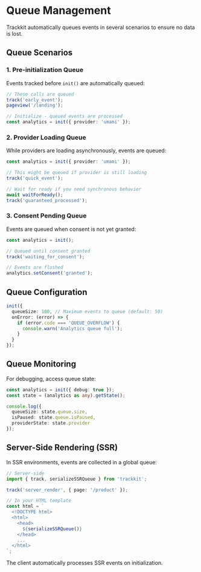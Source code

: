 # Queue Management

Trackkit automatically queues events in several scenarios to ensure no data is lost.

## Queue Scenarios

### 1. Pre-initialization Queue

Events tracked before `init()` are automatically queued:

```typescript
// These calls are queued
track('early_event');
pageview('/landing');

// Initialize - queued events are processed
const analytics = init({ provider: 'umami' });
```

### 2. Provider Loading Queue

While providers are loading asynchronously, events are queued:

```typescript
const analytics = init({ provider: 'umami' });

// This might be queued if provider is still loading
track('quick_event');

// Wait for ready if you need synchronous behavior
await waitForReady();
track('guaranteed_processed');
```

### 3. Consent Pending Queue

Events are queued when consent is not yet granted:

```typescript
const analytics = init();

// Queued until consent granted
track('waiting_for_consent');

// Events are flushed
analytics.setConsent('granted');
```

## Queue Configuration

```typescript
init({
  queueSize: 100, // Maximum events to queue (default: 50)
  onError: (error) => {
    if (error.code === 'QUEUE_OVERFLOW') {
      console.warn('Analytics queue full');
    }
  }
});
```

## Queue Monitoring

For debugging, access queue state:

```typescript
const analytics = init({ debug: true });
const state = (analytics as any).getState();

console.log({
  queueSize: state.queue.size,
  isPaused: state.queue.isPaused,
  providerState: state.provider
});
```

## Server-Side Rendering (SSR)

In SSR environments, events are collected in a global queue:

```typescript
// Server-side
import { track, serializeSSRQueue } from 'trackkit';

track('server_render', { page: '/product' });

// In your HTML template
const html = `
  <!DOCTYPE html>
  <html>
    <head>
      ${serializeSSRQueue()}
    </head>
    ...
  </html>
`;
```

The client automatically processes SSR events on initialization.
